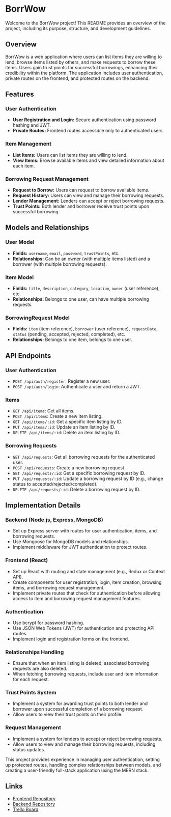 # BorrWow

Welcome to the BorrWow project! This README provides an overview of the project, including its purpose, structure, and development guidelines.

## Overview

BorrWow is a web application where users can list items they are willing to lend, browse items listed by others, and make requests to borrow these items. Users gain trust points for successful borrowings, enhancing their credibility within the platform. The application includes user authentication, private routes on the frontend, and protected routes on the backend.

## Features

### User Authentication

- **User Registration and Login:** Secure authentication using password hashing and JWT.
- **Private Routes:** Frontend routes accessible only to authenticated users.

### Item Management

- **List Items:** Users can list items they are willing to lend.
- **View Items:** Browse available items and view detailed information about each item.

### Borrowing Request Management

- **Request to Borrow:** Users can request to borrow available items.
- **Request History:** Users can view and manage their borrowing requests.
- **Lender Management:** Lenders can accept or reject borrowing requests.
- **Trust Points:** Both lender and borrower receive trust points upon successful borrowing.

## Models and Relationships

### User Model

- **Fields:** `username`, `email`, `password`, `trustPoints`, etc.
- **Relationships:** Can be an owner (with multiple items listed) and a borrower (with multiple borrowing requests).

### Item Model

- **Fields:** `title`, `description`, `category`, `location`, `owner` (user reference), etc.
- **Relationships:** Belongs to one user, can have multiple borrowing requests.

### BorrowingRequest Model

- **Fields:** `item` (item reference), `borrower` (user reference), `requestDate`, `status` (pending, accepted, rejected, completed), etc.
- **Relationships:** Belongs to one item, belongs to one user.

## API Endpoints

### User Authentication

- `POST /api/auth/register`: Register a new user.
- `POST /api/auth/login`: Authenticate a user and return a JWT.

### Items

- `GET /api/items`: Get all items.
- `POST /api/items`: Create a new item listing.
- `GET /api/items/:id`: Get a specific item listing by ID.
- `PUT /api/items/:id`: Update an item listing by ID.
- `DELETE /api/items/:id`: Delete an item listing by ID.

### Borrowing Requests

- `GET /api/requests`: Get all borrowing requests for the authenticated user.
- `POST /api/requests`: Create a new borrowing request.
- `GET /api/requests/:id`: Get a specific borrowing request by ID.
- `PUT /api/requests/:id`: Update a borrowing request by ID (e.g., change status to accepted/rejected/completed).
- `DELETE /api/requests/:id`: Delete a borrowing request by ID.

## Implementation Details

### Backend (Node.js, Express, MongoDB)

- Set up Express server with routes for user authentication, items, and borrowing requests.
- Use Mongoose for MongoDB models and relationships.
- Implement middleware for JWT authentication to protect routes.

### Frontend (React)

- Set up React with routing and state management (e.g., Redux or Context API).
- Create components for user registration, login, item creation, browsing items, and borrowing request management.
- Implement private routes that check for authentication before allowing access to item and borrowing request management features.

### Authentication

- Use bcrypt for password hashing.
- Use JSON Web Tokens (JWT) for authentication and protecting API routes.
- Implement login and registration forms on the frontend.

### Relationships Handling

- Ensure that when an item listing is deleted, associated borrowing requests are also deleted.
- When fetching borrowing requests, include user and item information for each request.

### Trust Points System

- Implement a system for awarding trust points to both lender and borrower upon successful completion of a borrowing request.
- Allow users to view their trust points on their profile.

### Request Management

- Implement a system for lenders to accept or reject borrowing requests.
- Allow users to view and manage their borrowing requests, including status updates.

This project provides experience in managing user authentication, setting up protected routes, handling complex relationships between models, and creating a user-friendly full-stack application using the MERN stack.

## Links

- [Frontend Repository](https://github.com/hannakayes/frontend_borrWow)
- [Backend Repository](https://github.com/mariamagneu/backend_borrWow)
- [Trello Board](https://trello.com/b/jfamD4u0/where-is-my-bird)

